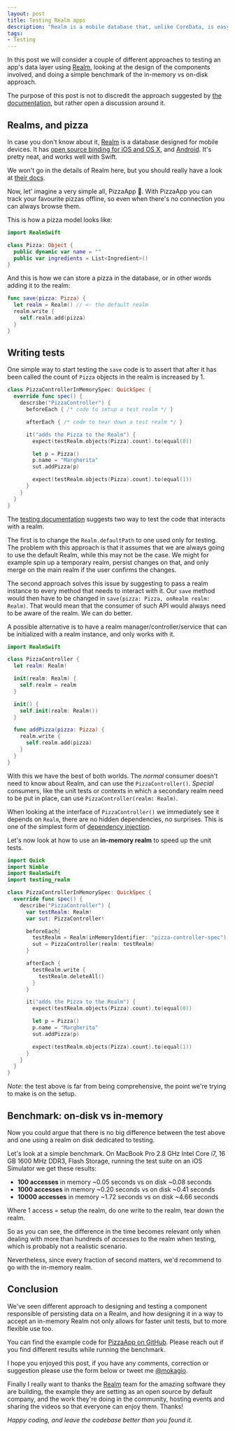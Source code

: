 ```yaml
---
layout: post
title: Testing Realm apps
description: "Realm is a mobile database that, unlike CoreData, is easy to test. In this post we will discuss some ideas on how to test an app using Realm as its database."
tags:
- Testing
---
```


In this post we will consider a couple of different approaches to testing an app's data layer using [Realm](https://realm.io), looking at the design of the components involved, and doing a simple benchmark of the in-memory vs on-disk approach.

The purpose of this post is not to discredit the approach suggested by [the documentation](https://realm.io/docs/swift/latest/#testing), but rather open a discussion around it.

## Realms, and pizza

In case you don't know about it, [Realm](https://realm.io) is a database designed for mobile devices. It has [open source binding for iOS and OS X](https://github.com/realm/realm-cocoa/), and [Android](https://github.com/realm/realm-java). It's pretty neat, and works well with Swift.

We won't go in the details of Realm here, but you should really have a look at [their docs](https://realm.io/docs/swift/latest/api/index.html).

Now, let' imagine a very simple all, PizzaApp 🍕. With PizzaApp you can track your favourite pizzas offline, so even when there's no connection you can always browse them.

This is how a pizza model looks like:

```swift
import RealmSwift

class Pizza: Object {
  public dynamic var name = ""
  public var ingredients = List<Ingredient>()
}
```

And this is how we can store a pizza in the database, or in other words adding it to the realm:

```swift
func save(pizza: Pizza) {
  let realm = Realm() // <- the default realm
  realm.write {
    self.realm.add(pizza)
  }
}
```

## Writing tests

One simple way to start testing the `save` code is to assert that after it has been called the count of `Pizza` objects in the realm is increased by 1.

```swift
class PizzaControllerInMemorySpec: QuickSpec {
  override func spec() {
    describe("PizzaController") {
      beforeEach { /* code to setup a test realm */ }

      afterEach { /* code to tear down a test realm */ }

      it("adds the Pizza to the Realm") {
        expect(testRealm.objects(Pizza).count).to(equal(0))

        let p = Pizza()
        p.name = "Margherita"
        sut.addPizza(p)

        expect(testRealm.objects(Pizza).count).to(equal(1))
      }
    }
  }
}
```

The [testing documentation](https://realm.io/docs/swift/latest/#testing) suggests two way to test the code that interacts with a realm.

The first is to change the `Realm.defaultPath` to one used only for testing. The problem with this approach is that it assumes that we are always going to use the default Realm, while this may not be the case. We might for example spin up a temporary realm, persist changes on that, and only merge on the main realm if the user confirms the changes.

The second approach solves this issue by suggesting to pass a realm instance to every method that needs to interact with it. Our `save` method would then have to be changed in `save(pizza: Pizza, onRealm realm: Realm)`. That would mean that the consumer of such API would always need to be aware of the realm. We can do better.

A possible alternative is to have a realm manager/controller/service that can be initialized with a realm instance, and only works with it.

```swift
import RealmSwift

class PizzaController {
  let realm: Realm!

  init(realm: Realm) {
    self.realm = realm
  }

  init() {
    self.init(realm: Realm())
  }

  func addPizza(pizza: Pizza) {
    realm.write {
      self.realm.add(pizza)
    }
  }
}
```

With this we have the best of both worlds. The _normal_ consumer doesn't need to know about Realm, and can use the `PizzaController()`. _Special_ consumers, like the unit tests or contexts in which a secondary realm need to be put in place, can use `PizzaController(realm: Realm)`.

When looking at the interface of `PizzaController()` we immediately see it depends on `Realm`, there are no hidden dependencies, no surprises. This is one of the simplest form of [dependency injection](http://martinfowler.com/articles/injection.html).

Let's now look at how to use an **in-memory realm** to speed up the unit tests.

```swift
import Quick
import Nimble
import RealmSwift
import testing_realm

class PizzaControllerInMemorySpec: QuickSpec {
  override func spec() {
    describe("PizzaController") {
      var testRealm: Realm!
      var sut: PizzaController!

      beforeEach{
        testRealm = Realm(inMemoryIdentifier: "pizza-controller-spec")
        sut = PizzaController(realm: testRealm)
      }

      afterEach {
        testRealm.write {
          testRealm.deleteAll()
        }
      }

      it("adds the Pizza to the Realm") {
        expect(testRealm.objects(Pizza).count).to(equal(0))

        let p = Pizza()
        p.name = "Margherita"
        sut.addPizza(p)

        expect(testRealm.objects(Pizza).count).to(equal(1))
      }
    }
  }
}
```

_Note:_ the test above is far from being comprehensive, the point we're trying to make is on the setup.

## Benchmark: on-disk vs in-memory

Now you could argue that there is no big difference between the test above and one using a realm on disk dedicated to testing.

Let's look at a simple benchmark. On MacBook Pro 2.8 GHz Intel Core i7, 16 GB 1600 MHz DDR3, Flash Storage, running the test suite on an iOS Simulator we get these results:

* **100 accesses** in memory ~0.05 seconds vs on disk ~0.08 seconds
* **1000 accesses** in memory ~0.20 seconds vs on disk ~0.41 seconds
* **10000 accesses** in memory ~1.72 seconds vs on disk ~4.66 seconds

Where 1 access = setup the realm, do one write to the realm, tear down the realm.

So as you can see, the difference in the time becomes relevant only when dealing with more than hundreds of _accesses_ to the realm when testing, which is probably not a realistic scenario.

Nevertheless, since every fraction of second matters, we'd recommend to go with the in-memory realm.

## Conclusion

We've seen different approach to designing and testing a component responsible of persisting data on a Realm, and how designing it in a way to accept an in-memory Realm not only allows for faster unit tests, but to more flexible use too.

You can find the example code for [PizzaApp on GitHub](https://github.com/mokacoding/unit-test-in-memory-realm-example). Please reach out if you find different results while running the benchmark.

I hope you enjoyed this post, if you have any comments, correction or suggestion please use the form below or tweet me [@mokagio](https://twitter.com/mokagio).

Finally I really want to thanks the [Realm](https://realm.io) team for the amazing software they are building, the example they are setting as an open source by default company, and the work they're doing in the community, hosting events and sharing the videos so that everyone can enjoy them. Thanks!

_Happy coding, and leave the codebase better than you found it._
